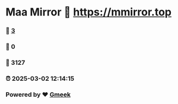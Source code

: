 # Maa Mirror :link: https://mmirror.top 
### :page_facing_up: [3](https://mmirror.top/tag.html) 
### :speech_balloon: 0 
### :hibiscus: 3127 
### :alarm_clock: 2025-03-02 12:14:15 
### Powered by :heart: [Gmeek](https://github.com/Meekdai/Gmeek)
